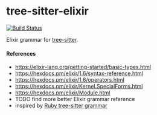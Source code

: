 tree-sitter-elixir
================

[![Build Status](https://travis-ci.org/jlgeering/tree-sitter-elixir.svg?branch=master)](https://travis-ci.org/jlgeering/tree-sitter-elixir)

Elixir grammar for [tree-sitter](https://github.com/tree-sitter/tree-sitter).

#### References

* https://elixir-lang.org/getting-started/basic-types.html
* https://hexdocs.pm/elixir/1.6/syntax-reference.html
* https://hexdocs.pm/elixir/1.6/operators.html
* https://hexdocs.pm/elixir/Kernel.SpecialForms.html
* https://hexdocs.pm/elixir/Module.html
* TODO find more better Elixir grammar reference
* inspired by [Ruby tree-sitter grammar](https://github.com/tree-sitter/tree-sitter-ruby)
